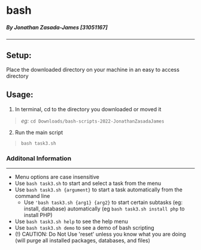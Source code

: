 # bash

##### By Jonathan Zasada-James [31051167]
-----------------------------------

## Setup: ## 
Place the downloaded directory on your machine in an easy to access directory

## Usage: ##
1. In terminal, cd to the directory you downloaded or moved it
> *eg:* `cd Downloads/bash-scripts-2022-JonathanZasadaJames`

2. Run the main script
> `bash task3.sh`

### Additonal Information
---------------------
- Menu options are case insensitive
- Use `bash task3.sh` to start and select a task from the menu
- Use `bash task3.sh {argument}` to start a task automatically from the command line
    - Use `'bash task3.sh {arg1} {arg2}` to start certain subtasks (eg: install, database) automatically (eg `bash task3.sh install php` to install PHP)
- Use `bash task3.sh help` to see the help menu
- Use `bash task3.sh demo` to see a demo of bash scripting
- (!) CAUTION: Do Not Use 'reset' unless you know what you are doing (will purge all installed packages, databases, and files)
